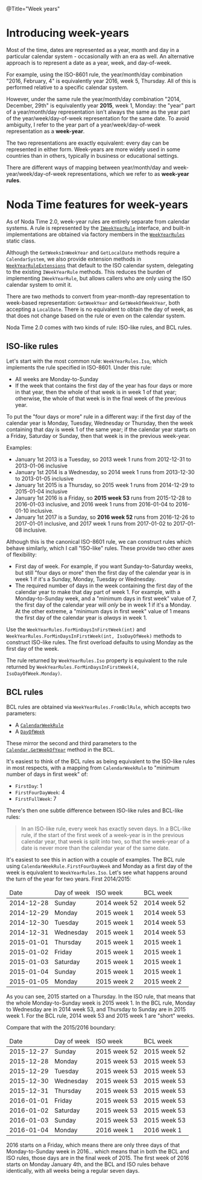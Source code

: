 @Title="Week years"

Introducing week-years
===

Most of the time, dates are represented as a year, month and day in
a particular calendar system - occasionally with an era as well. An
alternative approach is to represent a date as a year, week,
and day-of-week.

For example, using the ISO-8601 rule, the year/month/day combination
"2016, February, 4" is equivalently year 2016, week 5,
Thursday. All of this is performed relative to a specific calendar
system.

However, under the same rule the year/month/day combination "2014,
December, 29th" is equivalently year **2015**, week 1, Monday: the
"year" part of a year/month/day representation isn't always the same
as the year part of the year/week/day-of-week representation for the
same date. To avoid ambiguity, I refer to the year part of a
year/week/day-of-week representation as a **week-year**.

The two representations are exactly equivalent: every day
can be represented in either form. Week-years are more widely used
in some countries than in others, typically in business or
educational settings.

There are different ways of mapping between year/month/day
and week-year/week/day-of-week representations, which we refer to as
**week-year rules**.

Noda Time features for week-years
===

As of Noda Time 2.0, week-year rules are entirely separate from calendar
systems. A rule is represented by the
[`IWeekYearRule`](noda-type://NodaTime.Calendars.IWeekYearRule)
interface, and built-in implementations are obtained via factory
members in the
[`WeekYearRules`](noda-type://NodaTime.Calendars.WeekYearRules)
static class.

Although the `GetWeeksInWeekYear` and `GetLocalDate` methods require
a `CalendarSystem`, we also provide extension methods in
[`WeekYearRuleExtensions`](noda-type://NodaTime.Calendars.WeekYearRuleExtensions)
that default to the ISO calendar system, delegating to the existing
`IWeekYearRule` methods. This reduces the burden of implementing
`IWeekYearRule`, but allows callers who are only using the ISO
calendar system to omit it.

There are two methods to convert from year-month-day representation
to week-based representation: `GetWeekYear` and `GetWeekOfWeekYear`,
both accepting a `LocalDate`. There is no equivalent to obtain the
day of week, as that does not change based on the rule or even on
the calendar system.

Noda Time 2.0 comes with two kinds of rule: ISO-like rules, and BCL
rules.

ISO-like rules
---

Let's start with the most common rule: `WeekYearRules.Iso`, which
implements the rule specified in ISO-8601. Under this rule:

- All weeks are Monday-to-Sunday
- If the week that contains the first day of the year has four days
  or more in that year, then the whole of that week is in week 1 of
  that year; otherwise, the whole of that week is in the final week
  of the previous year.
  
To put the "four days or more" rule in a different way: if the first
day of the calendar year is Monday, Tuesday, Wednesday or Thursday,
then the week containing that day is week 1 of the same year; if
the calendar year starts on a Friday, Saturday or Sunday, then that
week is in the previous week-year.

Examples:

- January 1st 2013 is a Tuesday, so 2013 week 1 runs from 2012-12-31
to 2013-01-06 inclusive
- January 1st 2014 is a Wednesday, so 2014 week 1 runs from 2013-12-30
to 2013-01-05 inclusive
- January 1st 2015 is a Thursday, so 2015 week 1 runs from
2014-12-29 to 2015-01-04 inclusive
- January 1st 2016 is a Friday, so **2015 week 53** runs from
2015-12-28 to 2016-01-03 inclusive, and 2016 week 1 runs from
2016-01-04 to 2016-01-10 inclusive.
- January 1st 2017 is a Sunday, so **2016 week 52** runs from
2016-12-26 to 2017-01-01 inclusive, and 2017 week 1 runs from
2017-01-02 to 2017-01-08 inclusive.

Although this is the canonical ISO-8601 rule, we can construct rules
which behave similarly, which I call "ISO-like" rules. These provide
two other axes of flexibility:

- First day of week. For example, if you want Sunday-to-Saturday
weeks, but still "four days or more" then the first day of the
calendar year is in week 1 if it's a Sunday, Monday, Tuesday or
Wednesday.
- The required number of days in the week containing the first day
of the calendar year to make that day part of week 1. For example, 
with a Monday-to-Sunday week, and a "minimum days in first week"
value of 7, the first day of the calendar year will *only* be in
week 1 if it's a Monday. At the other extreme, a "minimum days
in first week" value of 1 means the first day of the calendar year
is *always* in week 1.

Use the `WeekYearRules.ForMinDaysInFirstWeek(int)` and
`WeekYearRules.ForMinDaysInFirstWeek(int, IsoDayOfWeek)` methods to
construct ISO-like rules. The first overload defaults to using Monday
as the first day of the week.

The rule returned by `WeekYearRules.Iso` property is equivalent to
the rule returned by 
`WeekYearRules.ForMinDaysInFirstWeek(4, IsoDayOfWeek.Monday)`.

BCL rules
---

BCL rules are obtained via `WeekYearRules.FromBclRule`, which
accepts two parameters:

- A [`CalendarWeekRule`](https://msdn.microsoft.com/en-us/library/system.globalization.calendarweekrule)
- A [`DayOfWeek`](https://msdn.microsoft.com/en-us/library/system.dayofweek)

These mirror the second and third parameters to the
[`Calendar.GetWeekOfYear`](https://msdn.microsoft.com/en-us/library/system.globalization.calendar.getweekofyear)
method in the BCL.

It's easiest to think of the BCL rules as being equivalent to the
ISO-like rules in most respects, with a mapping from
`CalendarWeekRule` to "minimum number of days in first week" of:

- `FirstDay`: 1
- `FirstFourDayWeek`: 4
- `FirstFullWeek`: 7

There's then one subtle difference between ISO-like rules and
BCL-like rules:

> In an ISO-like rule, every week has exactly seven days. In a
BCL-like rule, if the start of the first week of a week-year is in
the previous calendar year, that week is split into two, so that the
week-year of a date is never more than the calendar year of the same
date.

It's easiest to see this in action with a couple of examples. The
BCL rule using `CalendarWeekRule.FirstFourDayWeek` and Monday as a
first day of the week is equivalent to `WeekYearRules.Iso`. Let's
see what happens around the turn of the year for two years. First
2014/2015:

<table>
  <thead>
    <tr>
      <td>Date</td>
      <td>Day of week</td>
      <td>ISO week</td>
      <td>BCL week</td>
  </thead>
  <tbody>
    <tr>
      <td>2014-12-28</td>
      <td>Sunday</td>
      <td>2014 week 52</td>
      <td>2014 week 52</td>
    </tr>
    <tr>
      <td>2014-12-29</td>
      <td>Monday</td>
      <td>2015 week 1</td>
      <td>2014 week 53</td>
    </tr>
    <tr>
      <td>2014-12-30</td>
      <td>Tuesday</td>
      <td>2015 week 1</td>
      <td>2014 week 53</td>
    </tr>
    <tr>
      <td>2014-12-31</td>
      <td>Wednesday</td>
      <td>2015 week 1</td>
      <td>2014 week 53</td>
    </tr>
    <tr>
      <td>2015-01-01</td>
      <td>Thursday</td>
      <td>2015 week 1</td>
      <td>2015 week 1</td>
    </tr>
    <tr>
      <td>2015-01-02</td>
      <td>Friday</td>
      <td>2015 week 1</td>
      <td>2015 week 1</td>
    </tr>
    <tr>
      <td>2015-01-03</td>
      <td>Saturday</td>
      <td>2015 week 1</td>
      <td>2015 week 1</td>
    </tr>
    <tr>
      <td>2015-01-04</td>
      <td>Sunday</td>
      <td>2015 week 1</td>
      <td>2015 week 1</td>
    </tr>
    <tr>
      <td>2015-01-05</td>
      <td>Monday</td>
      <td>2015 week 2</td>
      <td>2015 week 2</td>
    </tr>
  </tbody>
</table>

As you can see, 2015 started on a Thursday. In the ISO rule, that
means that the whole Monday-to-Sunday week is 2015 week 1. In the
BCL rule, Monday to Wednesday are in 2014 week 53, and Thursday to
Sunday are in 2015 week 1. For the BCL rule, 2014 week 53 and 2015
week 1 are "short" weeks.

Compare that with the 2015/2016 boundary:

<table>
  <thead>
    <tr>
      <td>Date</td>
      <td>Day of week</td>
      <td>ISO week</td>
      <td>BCL week</td>
  </thead>
  <tbody>
    <tr>
      <td>2015-12-27</td>
      <td>Sunday</td>
      <td>2015 week 52</td>
      <td>2015 week 52</td>
    </tr>
    <tr>
      <td>2015-12-28</td>
      <td>Monday</td>
      <td>2015 week 53</td>
      <td>2015 week 53</td>
    </tr>
    <tr>
      <td>2015-12-29</td>
      <td>Tuesday</td>
      <td>2015 week 53</td>
      <td>2015 week 53</td>
    </tr>
    <tr>
      <td>2015-12-30</td>
      <td>Wednesday</td>
      <td>2015 week 53</td>
      <td>2015 week 53</td>
    </tr>
    <tr>
      <td>2015-12-31</td>
      <td>Thursday</td>
      <td>2015 week 53</td>
      <td>2015 week 53</td>
    </tr>
    <tr>
      <td>2016-01-01</td>
      <td>Friday</td>
      <td>2015 week 53</td>
      <td>2015 week 53</td>
    </tr>
    <tr>
      <td>2016-01-02</td>
      <td>Saturday</td>
      <td>2015 week 53</td>
      <td>2015 week 53</td>
    </tr>
    <tr>
      <td>2016-01-03</td>
      <td>Sunday</td>
      <td>2015 week 53</td>
      <td>2015 week 53</td>
    </tr>
    <tr>
      <td>2016-01-04</td>
      <td>Monday</td>
      <td>2016 week 1</td>
      <td>2016 week 1</td>
    </tr>
  </tbody>
</table>

2016 starts on a Friday, which means there are only three days of
that Monday-to-Sunday week in 2016... which means that in both the
BCL and ISO rules, those days are in the final week of 2015. The
first week of 2016 starts on Monday January 4th, and the BCL and ISO
rules behave identically, with all weeks being a regular seven days.